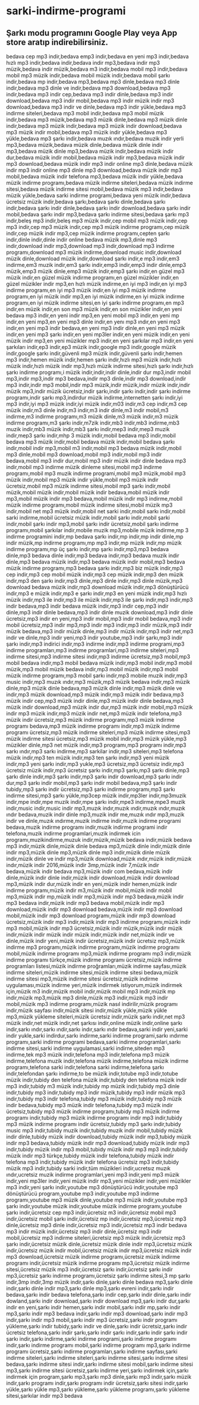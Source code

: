# sarki-indirme-programi
## Şarkı modu programını Google Play veya App store aratıp indirebilirsiniz.
bedava cep mp3 indir,bedava emp3 indir,bedava en yeni mp3 indir,bedava hızlı mp3 indir,bedava indir,bedava indir mp3,bedava indir mp3 müzik,bedava indir müzik,bedava m3 indir,bedava mobil mp3 indir,bedava mobil mp3 müzik indir,bedava mobil müzik indir,bedava mobil şarkı indir,bedava mp indir,bedava mp3,bedava mp3 dinle,bedava mp3 dinle indir,bedava mp3 dinle ve indir,bedava mp3 download,bedava mp3 indir,bedava mp3 indir cep,bedava mp3 indir dinle,bedava mp3 indir download,bedava mp3 indir mobil,bedava mp3 indir müzik indir mp3 download,bedava mp3 indir ve dinle,bedava mp3 indir yükle,bedava mp3 indirme siteleri,bedava mp3 mobil indir,bedava mp3 mobil müzik indir,bedava mp3 müzik,bedava mp3 müzik dinle,bedava mp3 müzik dinle indir,bedava mp3 müzik indir,bedava mp3 müzik indir download,bedava mp3 müzik indir mobil,bedava mp3 müzik indir yükle,bedava mp3 yükle,bedava mp3 şarkı indir,bedava muzık ındır,bedava muzik indir yerli mp3,bedava müzik,bedava müzik dinle,bedava müzik dinle indir mp3,bedava müzik dinle mp3,bedava müzik indir,bedava müzik indir dur,bedava müzik indir mobil,bedava müzik indir mp3,bedava müzik indir mp3 download,bedava müzik indir mp3 indir online mp3 dinle,bedava müzik indir mp3 indir online mp3 dinle mp3 download,bedava müzik indir mp3 mobil,bedava müzik indir telefona mp3,bedava müzik indir yükle,bedava müzik indirme programı,bedava müzik indirme siteleri,bedava müzik indirme sitesi,bedava müzik indirme sitesi mobil,bedava müzik mp3 indir,bedava müzik yükle,bedava sarki indirme programi,bedava yeni müzik indir,bedava ücretsiz müzik indir,bedava şarkı,bedava şarkı dinle,bedava şarkı indir,bedava şarkı indir dinle,bedava şarkı indir download,bedava şarkı indir mobil,bedava şarkı indir mp3,bedava şarkı indirme sitesi,bedava şarkı mp3 indir,beleş mp3 indir,beleş mp3 müzik indir,cep mobil mp3 müzik indir,cep mp3 indir,cep mp3 müzik indir,cep mp3 müzik indirme programı,cep müzik indir,cep müzik indir mp3,cep müzik indirme programı,cepten şarkı indir,dinle indir,dinle indir online bedava müzik mp3,dinle mp3 indir,download indir mp3,download mp3 indir,download mp3 indirme programı,download mp3 müzik indirme,download music indir,download müzik dinle,download müzik indir,download şarkı indir,e mp3 indir,em3 indirme,em3 muzik indir,em3 şarkı indir,emp3 indir,emp3 indir dinle,emp3 müzik,emp3 müzik dinle,emp3 müzik indir,emp3 şarkı indir,en güzel mp3 müzik indir,en güzel müzik indirme programı,en güzel müzikler indir,en güzel müzikler indir mp3,en hızlı müzik indirme,en iyi mp3 indir,en iyi mp3 indirme programı,en iyi mp3 müzik indir,en iyi mp3 müzik indirme programı,en iyi müzik indir mp3,en iyi müzik indirme,en iyi müzik indirme programı,en iyi müzik indirme sitesi,en iyi şarkı indirme programı,en mp3 indir,en müzik indir,en son mp3 müzik indir,en son müzikler indir,en yeni bedava mp3 indir,en yeni indir mp3,en yeni mobil mp3 indir,en yeni mp indir,en yeni mp3,en yeni mp3 dinle indir,en yenı mp3 ındır,en yeni mp3 indir,en yeni mp3 indir bedava,en yeni mp3 indir dinle,en yeni mp3 müzik indir,en yeni mp3 şarkı indir,en yeni mp3ler indir,en yeni müzik indir,en yeni müzik indir mp3,en yeni müzikler mp3 indir,en yeni şarkılar mp3 indir,en yeni şarkıları indir,ep3 indir,ep3 müzik indir,google mp3 indir,google müzik indir,google şarkı indir,güvenli mp3 müzik indir,güvenli şarkı indir,hemen mp3 indir,hemen müzik indir,hemen şarkı indir,hızlı mp3 müzik indir,hızlı müzik indir,hızlı müzik indir mp3,hızlı müzik indirme sitesi,hızlı şarkı indir,hızlı şarkı indirme programı,i müzik indir,indir,indir dinle,indir dur mp3,indir mobil mp3,indir mp3,indir mp3 bedava,indir mp3 dinle,indir mp3 download,indir mp3 indir,indir mp3 mobil,indir mp3 müzik,indir müzik,indir müzik indir,indir müzik mp3,indir müzik ücretsiz,indir şarkı,indir şarkı indir,indir şarkı indirme programı,indir şarkı mp3,indirdur müzik indirme,internetten şarkı indir,iyi mp3 indir,iyi mp3 müzik indir,iyi müzik indir,m03 indir,m3 cep indir,m3 cep müzik indir,m3 dinle indir,m3 indir,m3 indir dinle,m3 indir mobil,m3 indirme,m3 indirme programı,m3 müzik dinle,m3 müzik indir,m3 müzik indirme programı,m3 şarkı indir,m7zik indir,mb3 indir,mb3 indirme,mb3 muzik indir,mb3 müzik indir,mb3 şarkı indir,mep3 indir,mep3 muzik indir,mep3 şarkı indir,mhp 3 müzik indir,mobil bedava mp3 indir,mobil bedava mp3 müzik indir,mobil bedava müzik indir,mobil bedava şarkı indir,mobil indir mp3,mobil m3 indir,mobil mp3 bedava müzik indir,mobil mp3 dinle,mobil mp3 download,mobil mp3 indir,mobil mp3 indir bedava,mobil mp3 indir dur,mobil mp3 indir müzik indir dinle bedava mp3 indir,mobil mp3 indirme müzik dinleme sitesi,mobil mp3 indirme programı,mobil mp3 muzik indirme programi,mobil mp3 müzik,mobil mp3 müzik indir,mobil mp3 müzik indir yükle,mobil mp3 müzik indir ücretsiz,mobil mp3 müzik indirme sitesi,mobil mp3 şarkı indir,mobil müzik,mobil müzik indir,mobil müzik indir bedava,mobil müzik indir mp3,mobil müzik indir mp3 bedava,mobil müzik indir mp3 indirme,mobil müzik indirme programı,mobil müzik indirme sitesi,mobil müzik mp3 indir,mobil net mp3 müzik indir,mobil net sarki indir,mobil sarkı indir,mobil sarki indirme,mobil ücretsiz müzik indir,mobil şarkı indir,mobil şarki indir,mobil şarkı indir mp3,mobil şarkı indir ücretsiz,mobil şarkı indirme programı,mobil şarkılar indir,mobile muzik mp3,mobile müzik indirme,mp 3 indirme programini indir,mp bedava şarkı indir,mp indir,mp indir dinle,mp indir müzik,mp indirme programı,mp mp3 indir,mp müzik indir,mp müzik indirme programı,mp üç şarkı indir,mp şarkı indir,mp3,mp3 bedava dinle,mp3 bedava dinle indir,mp3 bedava indir,mp3 bedava muzik indir dinle,mp3 bedava müzik indir,mp3 bedava müzik indir mobil,mp3 bedava müzik indirme programı,mp3 bedava şarkı indir,mp3 biz müzik indir,mp3 cep indir,mp3 cep mobil müzik indir,mp3 cep müzik indir,mp3 den müzik indir,mp3 den şarkı indir,mp3 dinle,mp3 dinle indir,mp3 dinle müzik,mp3 download bedava müzik indir,mp3 download müzik indir,mp3 dönüştürücü indir,mp3 e müzik indir,mp3 e şarkı indir,mp3 en yeni müzik indir,mp3 hızlı müzik indir,mp3 ile indir,mp3 ile müzik indir,mp3 ile şarkı indir,mp3 indir,mp3 indir bedava,mp3 indir bedava müzik indir,mp3 indir cep,mp3 indir dinle,mp3 indir dinle bedava,mp3 indir dinle muzik download,mp3 indir dinle ücretsiz,mp3 indir en yeni,mp3 indir mobil,mp3 indir mobil bedava,mp3 indir mobil ücretsiz,mp3 indir mp3,mp3 indir mp3 indir,mp3 indir müzik,mp3 indir müzik bedava,mp3 indir müzik dinle,mp3 indir müzik indir,mp3 indir net,mp3 indir ve dinle,mp3 indir yeni,mp3 indir youtube,mp3 indir şarkı,mp3 indir şarkı indir,mp3 indirici indir,mp3 indirme indir,mp3 indirme programi,mp3 indirme programları,mp3 indirme programlari,mp3 indirme siteleri,mp3 indirme sitesi,mp3 indirme sitesi indir,mp3 indirme ücretsiz,mp3 mobil,mp3 mobil bedava indir,mp3 mobil bedava müzik indir,mp3 mobil indir,mp3 mobil müzik,mp3 mobil müzik bedava indir,mp3 mobil müzik indir,mp3 mobil müzik indirme programı,mp3 mobil şarkı indir,mp3 mobile muzik indir,mp3 music indir,mp3 muzık ındır,mp3 müzik,mp3 müzik bedava indir,mp3 müzik dinle,mp3 müzik dinle bedava,mp3 müzik dinle indir,mp3 müzik dinle ve indir,mp3 müzik download,mp3 müzik indir,mp3 müzik indir bedava,mp3 müzik indir cep,mp3 müzik indir dinle,mp3 müzik indir dinle bedava,mp3 müzik indir download,mp3 müzik indir dur,mp3 müzik indir mobil,mp3 müzik indir mp3 müzik indir,mp3 müzik indir net,mp3 müzik indir telefona,mp3 müzik indir ücretsiz,mp3 müzik indirme programı,mp3 müzik indirme programı bedava,mp3 müzik indirme programı indir,mp3 müzik indirme programı ücretsiz,mp3 müzik indirme siteleri,mp3 müzik indirme sitesi,mp3 müzik indirme sitesi ücretsiz,mp3 müzik mobil indir,mp3 müzik yükle,mp3 müzikler dinle,mp3 net müzik indir,mp3 programı,mp3 programı indir,mp3 sarkı ındır,mp3 sarkı indirme,mp3 sarkilar indir,mp3 siteleri,mp3 telefona müzik indir,mp3 ten müzik indir,mp3 ten şarkı indir,mp3 yeni müzik indir,mp3 yeni şarkı indir,mp3 yukle,mp3 ücretsiz,mp3 ücretsiz indir,mp3 ücretsiz müzik indir,mp3 ücretsiz şarkı indir,mp3 şarkı,mp3 şarkı dinle,mp3 şarkı dinle indir,mp3 şarkı indir,mp3 şarkı indir download,mp3 şarkı indir dur,mp3 şarkı indir mobil,mp3 şarkı indir mobil bedava,mp3 şarkı indir tubidy,mp3 şarkı indir ücretsiz,mp3 şarkı indirme programı,mp3 şarkı indirme sitesi,mp3 şarkı yükle,mp3cep müzik indir,mp3ler indir,mp3muzik indir,mpe indir,mpe muzik indir,mpe şarkı indir,mpe3 indirme,mpe3 muzik indir,music indir,music indir mp3,muzık indır,muzık ındir,muzık ındır,muzık ındır bedava,muzik indir dinle mp3,muzik indir me,muzık ındır mp3,muzik indir ve dinle,muzık ındırme,muzik indirme indir,muzik indirme programi bedava,muzik indirme programı indir,muzik indirme programi indir telefona,muzik indirme programlari,muzik indirmek icin programı,muzikindirme,muzuk indir,müzik,müzik bedava indir,müzik bedava mp3 indir,müzik dinle,müzik dinle bedava mp3,müzik dinle indir,müzik dinle indir mp3,müzik dinle mp3,müzik dinle mp3 indir,müzik dinle müzik indir,müzik dinle ve indir mp3,müzik download,müzık ındır,müzik indir,müzık indır,müzik indir 2016,müzik indir 3mp,müzik indir 7,müzik indir bedava,müzik indir bedava mp3,müzik indir com bedava,müzik indir dinle,müzik indir dinle indir,müzik indir download,müzik indir download mp3,müzik indir dur,müzik indir en yeni,müzik indir hemen,müzik indir indirme programı,müzik indir m3,müzik indir mobil,müzik indir mobil mp3,müzik indir mp,müzik indir mp3,müzik indir mp3 bedava,müzik indir mp3 bedava indir,müzik indir mp3 bedava mobil,müzik indir mp3 download,müzik indir mp3 download bedava,müzik indir mp3 download mobil,müzik indir mp3 download programı,müzik indir mp3 download ücretsiz,müzik indir mp3 indir,müzik indir mp3 indirme programı,müzik indir mp3 mobil,müzik indir mp3 ücretsiz,müzik indir müzik,müzik indir müzik indir,müzik indir müzik indir müzik indir,müzik indir net,müzik indir ve dinle,müzik indir yeni,müzik indir ücretsiz,müzik indir ücretsiz mp3,müzik indirme mp3 programı,müzik indirme programı,müzik indirme programı mobil,müzik indirme programı mp3,müzik indirme programı mp3 indir,müzik indirme programı türkçe,müzik indirme programı ücretsiz,müzik indirme programları listesi,müzik indirme proğramları,müzik indirme sayfası,müzik indirme siteleri,müzik indirme sitesi,müzik indirme sitesi bedava,müzik indirme sitesi mp3,müzik indirme sitesi ücretsiz,müzik indirme uygulaması,müzik indirme yeri,müzik indirmek istiyorum,müzik indirmek için,müzik m3 indir,müzik mobil indir,müzik mobil mp3 indir,müzik mp indir,müzik mp3,müzik mp3 dinle,müzik mp3 indir,müzik mp3 indir mobil,müzik mp3 indirme programı,müzik nasıl indirilir,müzik programı indir,müzik sayfası indir,müzik sitesi indir,müzik yükle,müzik yükle mp3,müzik yükleme siteleri,müzik ücretsiz indir,müzik şarkı indir,net mp3 müzik indir,net müzik indir,net şarkısı indir,online müzik indir,online şarkı indir,sarkı ındır,sarkı ındir,sarkı indır,sarkı ındır bedava,sarki indir yeni,sarki indir yukle,sarki indirdur,sarkı indirme,sarki indirme programi,sarkı ındırme programı,sarki indirme programi bedava,sarki indirme programlari,sarkı indirme sitesi,sarki indirme uygulamasi,sarki indirne,siteden mp3 indirme,tek mp3 müzik indir,telefona mp3 indir,telefona mp3 müzik indirme,telefona muzik indir,telefona müzik indirme,telefona müzik indirme programı,telefona sarki indir,telefona sarki indirme,telefona şarkı indir,telefondan şarkı indirme,to be müzik indir,totube mp3 indir,totube müzik indir,tubidy den telefona müzik indir,tubidy den telefona müzik indir mp3 indir,tubidy m3 müzik indir,tubidy mp müzik indir,tubidy mp3 dinle indir,tubidy mp3 indir,tubidy mp3 indir müzik,tubidy mp3 indir müzik mp3 indir,tubidy mp3 indir telefona,tubidy mp3 müzik indir,tubidy mp3 müzik indir bedava,tubidy mp3 müzik indir telefona,tubidy mp3 müzik indir ücretsiz,tubidy mp3 müzik indirme programı,tubidy mp3 müzik indirme programı indir,tubidy mp3 müzik indirme programı indir mp3 indir,tubidy mp3 müzik indirme programı indir ücretsiz,tubidy mp3 şarkı indir,tubidy music mp3 indir,tubidy muzik indir,tubidy muzik indir mobil,tubidy müzik indir dinle,tubidy müzik indir download,tubidy müzik indir mp3,tubidy müzik indir mp3 bedava,tubidy müzik indir mp3 download,tubidy müzik indir mp3 indir,tubidy müzik indir mp3 mobil,tubidy müzik indir mp3 mp3 indir,tubidy müzik indir mp3 türkçe,tubidy müzik indir telefona,tubidy müzik indir telefona mp3 indir,tubidy müzik indir telefona ücretsiz mp3 indir,tubidy müzik mp3 indir,tubidy sarki indir,tüm müzikleri indir,ucretsız muzık ındır,ucretsiz muzik indirme programlari,yeni mp3 indir,yeni mp3 müzik indir,yeni mp3ler indir,yeni müzik indir mp3,yeni müzikler indir,yeni müzikler mp3 indir,yeni şarkı indir,youtube mp3 dönüştürücü indir,youtube mp3 dönüştürücü program,youtube mp3 indir,youtube mp3 indirme programı,youtube mp3 müzik dinle,youtube mp3 müzik indir,youtube mp3 şarkı indir,youtube müzik indir,youtube müzik indirme programı,youtube şarkı indir,ücretsiz cep mp3 indir,ücretsiz m3 indir,ücretsiz mobil mp3 indir,ücretsiz mobil şarkı indir,ücretsiz mp indir,ücretsiz mp3,ücretsiz mp3 dinle,ücretsiz mp3 dinle indir,ücretsiz mp3 indir,ücretsiz mp3 indir bedava mp3 indir müzik indir,ücretsiz mp3 indir dinle,ücretsiz mp3 indir mobil,ücretsiz mp3 indirme siteleri,ücretsiz mp3 müzik indir,ücretsiz mp3 şarkı indir,ücretsiz müzik dinle,ücretsiz müzik dinle indir mp3,ücretsiz müzik indir,ücretsiz müzik indir mobil,ücretsiz müzik indir mp3,ücretsiz müzik indir mp3 download,ücretsiz müzik indirme programı,ücretsiz müzik indirme programı indir,ücretsiz müzik indirme programı mp3,ücretsiz müzik indirme sitesi,ücretsiz müzik mp3 indir,ücretsiz şarkı indir,ücretsiz şarkı indir mp3,ücretsiz şarkı indirme programı,ücretsiz şarkı indirme sitesi,3 mp şarkı indir,3mp indir,3mp müzik indir,şarkı dinle,şarkı dinle bedava mp3,şarkı dinle indir,şarkı dinle indir mp3,şarkı dinle mp3,şarkı evreni indir,şarkı indir bedava,şarkı indir bedava telefona,şarkı indir cep,şarkı indir dinle,şarkı indir dowland,şarkı indir download,şarkı indir download mp3,şarkı indir dur,şarkı indir en yeni,şarkı indir hemen,şarkı indir mobil,şarkı indir mp,şarkı indir mp3,şarkı indir mp3 bedava indir,şarkı indir mp3 download,şarkı indir mp3 indir,şarkı indir mp3 mobil,şarkı indir mp3 ücretsiz,şarkı indir programı yükleme,şarkı indir tubidy,şarkı indir ve dinle,şarkı indir ücretsiz,şarkı indir ücretsiz telefona,şarkı indir şarkı,şarkı indir şarkı indir,şarkı indir şarkı indir şarkı indir,şarkı indirme,şarki indirme programi,şarkı indirme programı indir,şarkı indirme programı mobil,şarki indirme programı mp3,şarkı indirme programı ücretsiz,şarkı indirme programları,şarkı indirme sayfası,şarki indirme siteleri,şarkı indirme siteleri,şarkı indirme sitesi,şarkı indirme sitesi bedava,şarkı indirme sitesi indir,şarkı indirme sitesi mobil,şarkı indirme sitesi mp3,şarkı indirme sitesi ücretsiz,şarkı indirme yeri,şarkı indirmek için,şarkı indirmek için program,şarkı mp3,şarkı mp3 dinle,şarkı mp3 indir,şarkı müzik indir,şarkı programı indir,şarkı programı indir ücretsiz,şarkı sitesi indir,şarkı yükle,şarkı yükle mp3,şarkı yükleme,şarkı yükleme programı,şarkı yükleme sitesi,şarkılar indir mp3 bedava
